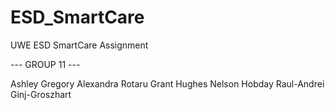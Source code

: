 # ESD_SmartCare
UWE ESD SmartCare Assignment

--- GROUP 11 ---

Ashley Gregory
Alexandra Rotaru
Grant Hughes
Nelson Hobday
Raul-Andrei Ginj-Groszhart
